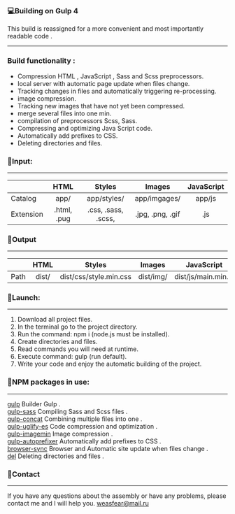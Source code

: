 ### :computer:Building on Gulp 4

This build is reassigned for a more convenient and most importantly readable code .

---
### Build functionality :
+ Сompression HTML , JavaScript , Sass and Scss preprocessors.
+ local server with automatic page update when files change.
+ Tracking changes in files and automatically triggering re-processing.
+ image compression.
+ Tracking new images that have not yet been compressed.
+ merge several files into one min.
+ compilation of preprocessors Scss, Sass.
+ Compressing and optimizing Java Script code.
+ Automatically add prefixes to CSS.
+ Deleting directories and files.

### :file_folder:Input:
---
|               |     HTML     |         Styles         |        Images        |JavaScript|
| ------------- |:------------:| :--------------------: | :------------------: |:--------:|
| Catalog       |     app/     |      app/styles/       |     app/imgages/     |  app/js  |
| Extension     | .html, .pug  |   .css, .sass, .scss,  |   .jpg, .png, .gif   |   .js    |

### :file_folder:Output
---
|        |     HTML     |         Styles         |    Images     |     JavaScript     |
| ------ |:------------:| :--------------------: | :----------: |:-------------------:|
| Path   |     dist/    | dist/css/style.min.css |  dist/img/   | dist/js/main.min.js |

### :wrench:Launch:
---
1. Download all project files.
2. In the terminal go to the project directory.
3. Run the command: npm i (node.js must be installed).
4. Create directories and files.
5. Read commands you will need at runtime.
6. Execute command: gulp (run default).
7. Write your code and enjoy the automatic building of the project.

### :vhs:NPM packages in use:
---
<a href="https://www.npmjs.com/package/gulp" rel="nofollow">gulp</a> Builder Gulp . <br>
<a href="https://www.npmjs.com/package/gulp-sass" rel="nofollow">gulp-sass</a> Compiling Sass and Scss files . <br>
<a href="https://www.npmjs.com/package/gulp-concat" rel="nofollow">gulp-concat</a> Combining multiple files into one . <br>
<a href="https://www.npmjs.com/package/gulp-uglify-es" rel="nofollow">gulp-uglify-es</a> Code compression and optimization . <br>
<a href="https://www.npmjs.com/package/gulp-imagemin" rel="nofollow">gulp-imagemin</a> Image compression . <br>
<a href="https://www.npmjs.com/package/gulp-autoprefixer" rel="nofollow">gulp-autoprefixer</a> Automatically add prefixes to CSS . <br>
<a href="https://browsersync.io/docs/gulp" rel="nofollow">browser-sync</a> Browser and Automatic site update when files change . <br>
<a href="https://www.npmjs.com/package/del" rel="nofollow">del</a> Deleting directories and files . <br>

### :email:Contact
---
If you have any questions about the assembly or have any problems, please contact me and I will help you.
weasfear@mail.ru
